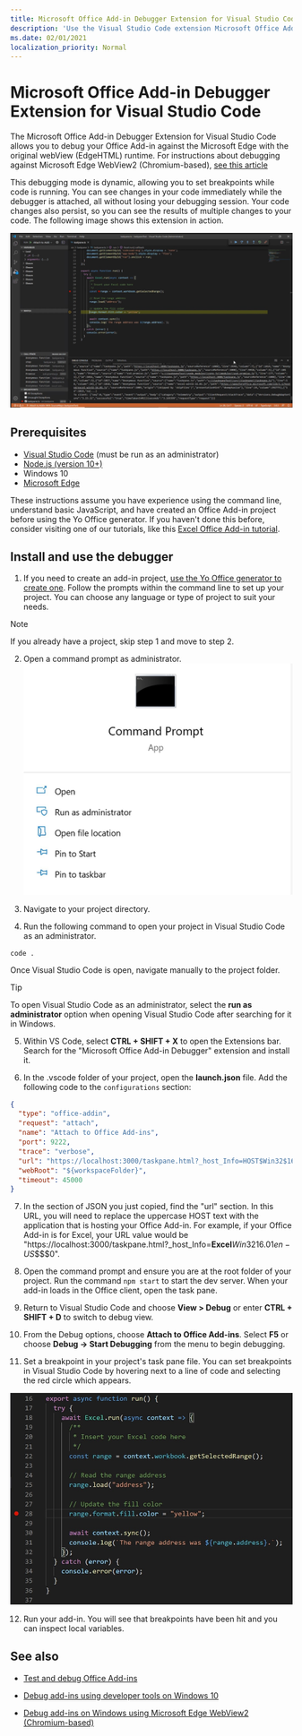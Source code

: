```yaml
---
title: Microsoft Office Add-in Debugger Extension for Visual Studio Code
description: 'Use the Visual Studio Code extension Microsoft Office Add-in Debugger to debug your Office Add-in.'
ms.date: 02/01/2021
localization_priority: Normal
---
```


# Microsoft Office Add-in Debugger Extension for Visual Studio Code

The Microsoft Office Add-in Debugger Extension for Visual Studio Code allows you to debug your Office Add-in against the Microsoft Edge with the original webView (EdgeHTML) runtime. For instructions about debugging against Microsoft Edge WebView2 (Chromium-based), [see this article](./debug-desktop-using-edge-chromium.md)

This debugging mode is dynamic, allowing you to set breakpoints while code is running. You can see changes in your code immediately while the debugger is attached, all without losing your debugging session. Your code changes also persist, so you can see the results of multiple changes to your code. The following image shows this extension in action.

![Office Add-in Debugger Extension debugging a section of Excel add-ins.](../images/vs-debugger-extension-for-office-addins.jpg)

## Prerequisites

- [Visual Studio Code](https://code.visualstudio.com/) (must be run as an administrator)
- [Node.js (version 10+)](https://nodejs.org/)
- Windows 10
- [Microsoft Edge](https://www.microsoft.com/edge)

These instructions assume you have experience using the command line, understand basic JavaScript, and have created an Office Add-in project before using the Yo Office generator. If you haven't done this before, consider visiting one of our tutorials, like this [Excel Office Add-in tutorial](../tutorials/excel-tutorial.md).

## Install and use the debugger

1. If you need to create an add-in project, [use the Yo Office generator to create one](../quickstarts/excel-quickstart-jquery.md?tabs=yeomangenerator). Follow the prompts within the command line to set up your project. You can choose any language or type of project to suit your needs.

> [!NOTE]
> If you already have a project, skip step 1 and move to step 2.

2. Open a command prompt as administrator.
   ![Command prompt options, including "run as administrator" in Windows 10.](../images/run-as-administrator-vs-code.jpg)

3. Navigate to your project directory.

4. Run the following command to open your project in Visual Studio Code as an administrator.

```command&nbsp;line
code .
```

Once Visual Studio Code is open, navigate manually to the project folder.

> [!TIP]
> To open Visual Studio Code as an administrator, select the **run as administrator** option when opening Visual Studio Code after searching for it in Windows.

5. Within VS Code, select **CTRL + SHIFT + X** to open the Extensions bar. Search for the "Microsoft Office Add-in Debugger" extension and install it.

6. In the .vscode folder of your project, open the **launch.json** file. Add the following code to the `configurations` section:

```JSON
{
  "type": "office-addin",
  "request": "attach",
  "name": "Attach to Office Add-ins",
  "port": 9222,
  "trace": "verbose",
  "url": "https://localhost:3000/taskpane.html?_host_Info=HOST$Win32$16.01$en-US$$$$0",
  "webRoot": "${workspaceFolder}",
  "timeout": 45000
}
```

7. In the section of JSON you just copied, find the "url" section. In this URL, you will need to replace the uppercase HOST text with the application that is hosting your Office Add-in. For example, if your Office Add-in is for Excel, your URL value would be "https://localhost:3000/taskpane.html?_host_Info=<strong>Excel</strong>$Win32$16.01$en-US$\$\$\$0".

8. Open the command prompt and ensure you are at the root folder of your project. Run the command `npm start` to start the dev server. When your add-in loads in the Office client, open the task pane.

9. Return to Visual Studio Code and choose **View > Debug** or enter **CTRL + SHIFT + D** to switch to debug view.

10. From the Debug options, choose **Attach to Office Add-ins**. Select **F5** or choose **Debug -> Start Debugging** from the menu to begin debugging.

11. Set a breakpoint in your project's task pane file. You can set breakpoints in Visual Studio Code by hovering next to a line of code and selecting the red circle which appears.

![Red circle appears on a line of code in Visual Studio Code.](../images/set-breakpoint.jpg)

12. Run your add-in. You will see that breakpoints have been hit and you can inspect local variables.

## See also

* [Test and debug Office Add-ins](test-debug-office-add-ins.md)

* [Debug add-ins using developer tools on Windows 10](debug-add-ins-using-f12-developer-tools-on-windows-10.md)

* [Debug add-ins on Windows using Microsoft Edge WebView2 (Chromium-based)](debug-desktop-using-edge-chromium.md)
